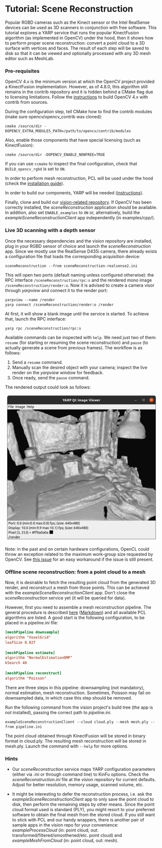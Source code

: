 # Tutorial: Scene Reconstruction

Popular RGBD cameras such as the Kinect sensor or the Intel RealSense devices can be used as 3D scanners in conjunction with free software. This tutorial explores a YARP service that runs the popular KinectFusion algorithm (as implemented in OpenCV) under the hood, then it shows how to perform proper scene reconstruction: convert a point cloud to a 3D surface with vertices and faces. The result of each step will be saved to disk so that it can be viewed and optionally processed with any 3D mesh editor such as MeshLab.

### Pre-requisites

OpenCV 4.x is the minimum version at which the OpenCV project provided a KinectFusion implementation. However, as of 4.8.0, this algorithm still remains in the contrib repository and it is hidden behind a CMake flag due to licensing limitations. Follow the [instructions](https://github.com/roboticslab-uc3m/installation-guides/blob/master/docs/install-opencv.md) to build OpenCV 4.x with contrib from sources.

During the configuration step, tell CMake how to find the contrib modules (make sure opencv/opencv_contrib was cloned):

```
cmake /source/dir -DOPENCV_EXTRA_MODULES_PATH=/path/to/opencv/contrib/modules
```

Also, enable those components that have special licensing (such as KinectFusion):

```
cmake /source/dir -DOPENCV_ENABLE_NONFREE=TRUE
```

If you can use `ccmake` to inspect the final configuration, check that `BUILD_opencv_rgbd` is set to `ON`.

In order to perform mesh reconstruction, PCL will be used under the hood (check the [installation guide](https://github.com/roboticslab-uc3m/installation-guides/blob/master/docs/install-pcl.md)).

In order to build our components, YARP will be needed ([instructions](https://github.com/roboticslab-uc3m/installation-guides/blob/master/docs/install-yarp.md)).

Finally, clone and build our [vision-related repository](https://github.com/roboticslab-uc3m/vision). If OpenCV has been correctly installed, the *sceneReconstruction* application should be available. In addition, also set `ENABLE_examples` to `ON` or, alternatively, build the *exampleSceneReconstructionClient* app independently (in examples/cpp/).

### Live 3D scanning with a depth sensor

Once the necessary dependencies and the vision repository are installed, plug in your RGBD sensor of choice and launch the *sceneReconstruction* app. Since we mostly use the RealSense D435i camera, there already exists a configuration file that loads the corresponding acquisition device:

```
sceneReconstruction --from sceneReconstruction-realsense2.ini
```

This will open two ports (default naming unless configured otherwise): the RPC interface `/sceneReconstruction/rpc:s` and the rendered mono image `/sceneReconstruction/render:o`. Now it is advised to create a camera visor through *yarpview* and connect it to the render port:

```
yarpview --name /render
yarp connect /sceneReconstruction/render:o /render
```

At first, it will show a blank image until the service is started. To achieve that, launch the RPC interface:

```
yarp rpc /sceneReconstruction/rpc:s
```

Available commands can be inspected with `help`. We need just two of them: `resume` (for starting or resuming the scene reconstruction) and `pause` (to actually generate a scene from previous frames). The workflow is as follows:

1. Send a `resume` command.
2. Manually scan the desired object with your camera; inspect the live render on the *yarpview* window for feedback.
3. Once ready, send the `pause` command.

The rendered output could look as follows:

![kinfu](../fig/kinfu.png)

Note: in the past and on certain hardware configurations, OpenCL could throw an exception related to the maximum work-group size requested by OpenCV. See [this issue](https://github.com/opencv/opencv_contrib/issues/2422) for an easy workaround if the issue is still present.

### Offline scene reconstruction: from a point cloud to a mesh

Now, it is desirable to fetch the resulting point cloud from the generated 3D render, and reconstruct a mesh from those points. This can be achieved with the *exampleSceneReconstructionClient* app. Don't close the *sceneReconstruction* service yet (it will be queried for data).

However, first you need to assemble a mesh reconstruction pipeline. The general procedure is described [here](https://robots.uc3m.es/vision/yarpcloudutils.html) ([Markdown](https://github.com/roboticslab-uc3m/vision/blob/master/libraries/YarpCloudUtils/README.md)) and all available PCL algorithms are listed. A good start is the following configuration, to be placed in a *pipeline.ini* file:

```ini
[meshPipeline downsample]
algorithm "VoxelGrid"
leafSize 0.02f

[meshPipeline estimate]
algorithm "NormalEstimationOMP"
kSearch 40

[meshPipeline reconstruct]
algorithm "Poisson"
```

There are three steps in this pipeline: downsampling (not mandatory), normal estimation, mesh reconstruction. Sometimes, Poisson may fail on downsampled data, in which case this step should be removed.

Run the following command from the vision project's build tree (the app is *not* installed), passing the correct path to *pipeline.ini*.

```
exampleSceneReconstructionClient --cloud cloud.ply --mesh mesh.ply --from pipeline.ini
```

The point cloud obtained through KinectFusion will be stored in binary format in cloud.ply. The resulting mesh reconstruction will be stored in mesh.ply. Launch the command with `--help` for more options.

### Hints

- Our *sceneReconstruction* service maps YARP configuration parameters (either via .ini or through command line) to KinFu options. Check the *sceneReconstruction.ini* file at the vision repository for current defaults. Adjust for better resolution, memory usage, scanned volume, etc.

- It might be interesting to defer the reconstruction process, i.e. ask the *exampleSceneReconstructionClient* app to only save the point cloud to disk, then perform the remaining steps by other means. Since the point cloud format used is standard (PLY), you might resort to your preferred software to obtain the final mesh from the stored cloud. If you still want to stick with PCL and our handy wrappers, there is another pair of sample apps in the vision repo for your convenience: *exampleProcessCloud* (in: point cloud, out: transformed/filtered/smoothened/etc. point cloud) and *exampleMeshFromCloud* (in: point cloud, out: mesh).
